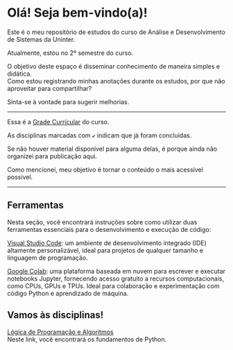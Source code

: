 # Olá! Seja bem-vindo(a)!

Este é o meu repositório de estudos do curso de Análise e Desenvolvimento de Sistemas da Uninter.

Atualmente, estou no 2º semestre do curso.

O objetivo deste espaço é disseminar conhecimento de maneira simples e didática.  
Como estou registrando minhas anotações durante os estudos, por que não aproveitar para compartilhar?

Sinta-se à vontade para sugerir melhorias.

___

Essa é a [Grade Currícular](https://github.com/veronicabierhals/adsuninter/blob/main/gradecurricular.md) do curso.  

As disciplinas marcadas com ``✔️`` indicam que já foram concluídas.  

Se não houver material disponível para alguma delas, é porque ainda não organizei para publicação aqui.  

Como mencionei, meu objetivo é tornar o conteúdo o mais acessível possível.

___

## Ferramentas

Nesta seção, você encontrará instruções sobre como utilizar duas ferramentas essenciais para o desenvolvimento e execução de código:  

[Visual Studio Code](https://github.com/veronicabierhals/adsuninter/tree/main/L%C3%B3gica%20e%20Algoritmos): um ambiente de desenvolvimento integrado (IDE) altamente personalizável, ideal para projetos de qualquer tamanho e linguagem de programação.

[Google Colab](https://github.com/veronicabierhals/adsuninter/tree/main/L%C3%B3gica%20e%20Algoritmos): uma plataforma baseada em nuvem para escrever e executar notebooks Jupyter, fornecendo acesso gratuito a recursos computacionais, como CPUs, GPUs e TPUs. Ideal para colaboração e experimentação com código Python e aprendizado de máquina.

## Vamos às disciplinas!

[Lógica de Programação e Algoritmos](https://github.com/veronicabierhals/adsuninter/tree/main/L%C3%B3gica%20e%20Algoritmos)  
Neste link, você encontrará os fundamentos de Python.
